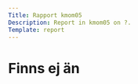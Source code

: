 ```yaml
---
Title: Rapport kmom05
Description: Report in kmom05 on ?.
Template: report
---
```


Finns ej än
==========================
